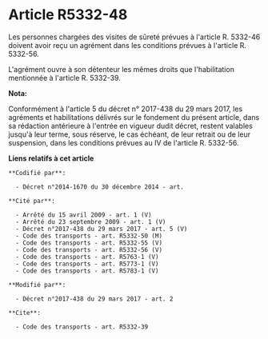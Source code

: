 # Article R5332-48

Les personnes chargées des visites de sûreté prévues à l'article R. 5332-46 doivent avoir reçu un agrément dans les
conditions prévues à l'article R. 5332-56. 

L'agrément ouvre à son détenteur les mêmes droits que l'habilitation mentionnée à l'article R. 5332-39.

**Nota:**

Conformément à l'article 5 du décret n° 2017-438 du 29 mars 2017, les agréments et habilitations délivrés sur le fondement du
présent article, dans sa rédaction antérieure à l'entrée en vigueur dudit décret, restent valables jusqu'à leur terme, sous
réserve, le cas échéant, de leur retrait ou de leur suspension, dans les conditions prévues au IV de l'article R. 5332-56.

**Liens relatifs à cet article**

	**Codifié par**:

	  - Décret n°2014-1670 du 30 décembre 2014 - art.

	**Cité par**:

	  - Arrêté du 15 avril 2009 - art. 1 (V)
	  - Arrêté du 23 septembre 2009 - art. 1 (V)
	  - Décret n°2017-438 du 29 mars 2017 - art. 5 (V)
	  - Code des transports - art. R5332-50 (M)
	  - Code des transports - art. R5332-55 (V)
	  - Code des transports - art. R5332-56 (V)
	  - Code des transports - art. R5763-1 (V)
	  - Code des transports - art. R5773-1 (V)
	  - Code des transports - art. R5783-1 (V)

	**Modifié par**:

	  - Décret n°2017-438 du 29 mars 2017 - art. 2

	**Cite**:

	  - Code des transports - art. R5332-39

